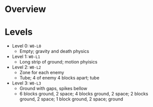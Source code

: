 # Overview
# Levels
- Level 0: `W0-L0`
  - Empty; gravity and death physics
- Level 1: `W0-L1`
  - Long strip of ground; motion phyisics
- Level 2: `W0-L2`
  - Zone for each enemy
  - Tube; 4 of enemy 4 blocks apart; tube
- Level 3: `W0-L3`
  - Ground with gaps, spikes bellow
  - 6 blocks ground, 2 space; 4 blocks ground, 2 space; 2 blocks ground, 2 space; 1 block ground, 2 space; ground
  
